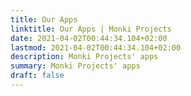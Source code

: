 ```yaml
---
title: Our Apps
linktitle: Our Apps | Monki Projects
date: 2021-04-02T00:44:34.104+02:00
lastmod: 2021-04-02T00:44:34.104+02:00
description: Monki Projects' apps
summary: Monki Projects' apps
draft: false
---
```

